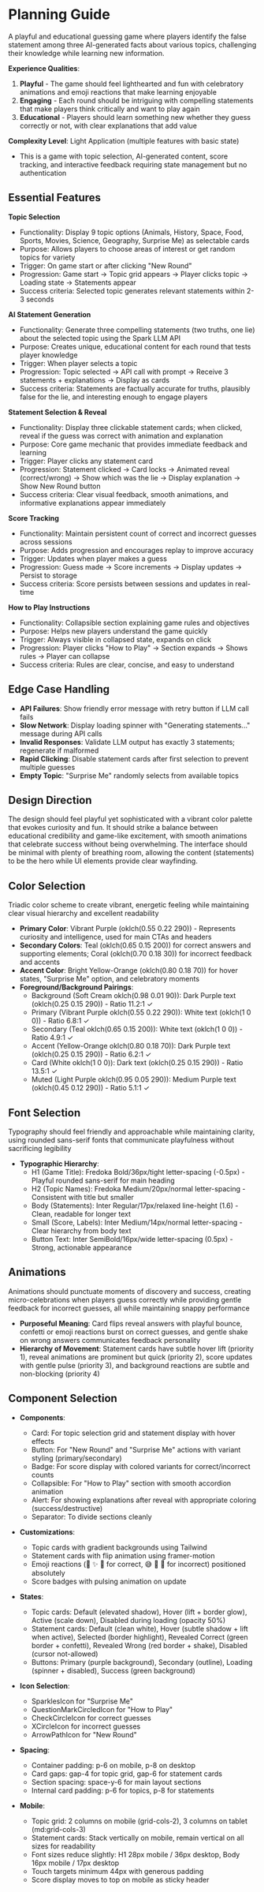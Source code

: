 # Planning Guide

A playful and educational guessing game where players identify the false statement among three AI-generated facts about various topics, challenging their knowledge while learning new information.

**Experience Qualities**:
1. **Playful** - The game should feel lighthearted and fun with celebratory animations and emoji reactions that make learning enjoyable
2. **Engaging** - Each round should be intriguing with compelling statements that make players think critically and want to play again
3. **Educational** - Players should learn something new whether they guess correctly or not, with clear explanations that add value

**Complexity Level**: Light Application (multiple features with basic state)
  - This is a game with topic selection, AI-generated content, score tracking, and interactive feedback requiring state management but no authentication

## Essential Features

**Topic Selection**
- Functionality: Display 9 topic options (Animals, History, Space, Food, Sports, Movies, Science, Geography, Surprise Me) as selectable cards
- Purpose: Allows players to choose areas of interest or get random topics for variety
- Trigger: On game start or after clicking "New Round"
- Progression: Game start → Topic grid appears → Player clicks topic → Loading state → Statements appear
- Success criteria: Selected topic generates relevant statements within 2-3 seconds

**AI Statement Generation**
- Functionality: Generate three compelling statements (two truths, one lie) about the selected topic using the Spark LLM API
- Purpose: Creates unique, educational content for each round that tests player knowledge
- Trigger: When player selects a topic
- Progression: Topic selected → API call with prompt → Receive 3 statements + explanations → Display as cards
- Success criteria: Statements are factually accurate for truths, plausibly false for the lie, and interesting enough to engage players

**Statement Selection & Reveal**
- Functionality: Display three clickable statement cards; when clicked, reveal if the guess was correct with animation and explanation
- Purpose: Core game mechanic that provides immediate feedback and learning
- Trigger: Player clicks any statement card
- Progression: Statement clicked → Card locks → Animated reveal (correct/wrong) → Show which was the lie → Display explanation → Show New Round button
- Success criteria: Clear visual feedback, smooth animations, and informative explanations appear immediately

**Score Tracking**
- Functionality: Maintain persistent count of correct and incorrect guesses across sessions
- Purpose: Adds progression and encourages replay to improve accuracy
- Trigger: Updates when player makes a guess
- Progression: Guess made → Score increments → Display updates → Persist to storage
- Success criteria: Score persists between sessions and updates in real-time

**How to Play Instructions**
- Functionality: Collapsible section explaining game rules and objectives
- Purpose: Helps new players understand the game quickly
- Trigger: Always visible in collapsed state, expands on click
- Progression: Player clicks "How to Play" → Section expands → Shows rules → Player can collapse
- Success criteria: Rules are clear, concise, and easy to understand

## Edge Case Handling

- **API Failures**: Show friendly error message with retry button if LLM call fails
- **Slow Network**: Display loading spinner with "Generating statements..." message during API calls
- **Invalid Responses**: Validate LLM output has exactly 3 statements; regenerate if malformed
- **Rapid Clicking**: Disable statement cards after first selection to prevent multiple guesses
- **Empty Topic**: "Surprise Me" randomly selects from available topics

## Design Direction

The design should feel playful yet sophisticated with a vibrant color palette that evokes curiosity and fun. It should strike a balance between educational credibility and game-like excitement, with smooth animations that celebrate success without being overwhelming. The interface should be minimal with plenty of breathing room, allowing the content (statements) to be the hero while UI elements provide clear wayfinding.

## Color Selection

Triadic color scheme to create vibrant, energetic feeling while maintaining clear visual hierarchy and excellent readability

- **Primary Color**: Vibrant Purple (oklch(0.55 0.22 290)) - Represents curiosity and intelligence, used for main CTAs and headers
- **Secondary Colors**: Teal (oklch(0.65 0.15 200)) for correct answers and supporting elements; Coral (oklch(0.70 0.18 30)) for incorrect feedback and accents
- **Accent Color**: Bright Yellow-Orange (oklch(0.80 0.18 70)) for hover states, "Surprise Me" option, and celebratory moments
- **Foreground/Background Pairings**: 
  - Background (Soft Cream oklch(0.98 0.01 90)): Dark Purple text (oklch(0.25 0.15 290)) - Ratio 11.2:1 ✓
  - Primary (Vibrant Purple oklch(0.55 0.22 290)): White text (oklch(1 0 0)) - Ratio 6.8:1 ✓
  - Secondary (Teal oklch(0.65 0.15 200)): White text (oklch(1 0 0)) - Ratio 4.9:1 ✓
  - Accent (Yellow-Orange oklch(0.80 0.18 70)): Dark Purple text (oklch(0.25 0.15 290)) - Ratio 6.2:1 ✓
  - Card (White oklch(1 0 0)): Dark text (oklch(0.25 0.15 290)) - Ratio 13.5:1 ✓
  - Muted (Light Purple oklch(0.95 0.05 290)): Medium Purple text (oklch(0.45 0.12 290)) - Ratio 5.1:1 ✓

## Font Selection

Typography should feel friendly and approachable while maintaining clarity, using rounded sans-serif fonts that communicate playfulness without sacrificing legibility

- **Typographic Hierarchy**:
  - H1 (Game Title): Fredoka Bold/36px/tight letter-spacing (-0.5px) - Playful rounded sans-serif for main heading
  - H2 (Topic Names): Fredoka Medium/20px/normal letter-spacing - Consistent with title but smaller
  - Body (Statements): Inter Regular/17px/relaxed line-height (1.6) - Clean, readable for longer text
  - Small (Score, Labels): Inter Medium/14px/normal letter-spacing - Clear hierarchy from body text
  - Button Text: Inter SemiBold/16px/wide letter-spacing (0.5px) - Strong, actionable appearance

## Animations

Animations should punctuate moments of discovery and success, creating micro-celebrations when players guess correctly while providing gentle feedback for incorrect guesses, all while maintaining snappy performance

- **Purposeful Meaning**: Card flips reveal answers with playful bounce, confetti or emoji reactions burst on correct guesses, and gentle shake on wrong answers communicates feedback personality
- **Hierarchy of Movement**: Statement cards have subtle hover lift (priority 1), reveal animations are prominent but quick (priority 2), score updates with gentle pulse (priority 3), and background reactions are subtle and non-blocking (priority 4)

## Component Selection

- **Components**: 
  - Card: For topic selection grid and statement display with hover effects
  - Button: For "New Round" and "Surprise Me" actions with variant styling (primary/secondary)
  - Badge: For score display with colored variants for correct/incorrect counts
  - Collapsible: For "How to Play" section with smooth accordion animation
  - Alert: For showing explanations after reveal with appropriate coloring (success/destructive)
  - Separator: To divide sections cleanly
  
- **Customizations**: 
  - Topic cards with gradient backgrounds using Tailwind
  - Statement cards with flip animation using framer-motion
  - Emoji reactions (🎉 ✨ 🎯 for correct, 😅 💭 🤔 for incorrect) positioned absolutely
  - Score badges with pulsing animation on update
  
- **States**: 
  - Topic cards: Default (elevated shadow), Hover (lift + border glow), Active (scale down), Disabled during loading (opacity 50%)
  - Statement cards: Default (clean white), Hover (subtle shadow + lift when active), Selected (border highlight), Revealed Correct (green border + confetti), Revealed Wrong (red border + shake), Disabled (cursor not-allowed)
  - Buttons: Primary (purple background), Secondary (outline), Loading (spinner + disabled), Success (green background)
  
- **Icon Selection**: 
  - SparklesIcon for "Surprise Me" 
  - QuestionMarkCircledIcon for "How to Play"
  - CheckCircleIcon for correct guesses
  - XCircleIcon for incorrect guesses
  - ArrowPathIcon for "New Round"
  
- **Spacing**: 
  - Container padding: p-6 on mobile, p-8 on desktop
  - Card gaps: gap-4 for topic grid, gap-6 for statement cards
  - Section spacing: space-y-6 for main layout sections
  - Internal card padding: p-6 for topics, p-8 for statements
  
- **Mobile**: 
  - Topic grid: 2 columns on mobile (grid-cols-2), 3 columns on tablet (md:grid-cols-3)
  - Statement cards: Stack vertically on mobile, remain vertical on all sizes for readability
  - Font sizes reduce slightly: H1 28px mobile / 36px desktop, Body 16px mobile / 17px desktop
  - Touch targets minimum 44px with generous padding
  - Score display moves to top on mobile as sticky header
